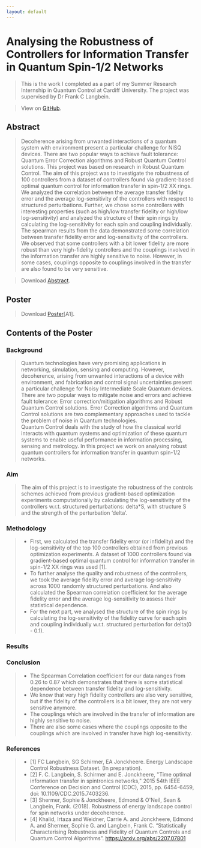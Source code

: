 ```yaml
---
layout: default
---
```

# Analysing the Robustness of Controllers for Information Transfer in Quantum Spin-1/2 Networks
> This is the work I completed as a part of my Summer Research Internship in Quantum Control at Cardiff University. The project was supervised by Dr Frank C Langbein.

> View on [GitHub](https://github.com/jayantmisra/analysing-robustness-of-controls).

## Abstract
> Decoherence arising from unwanted interactions of a quantum system with environment present a particular challenge for NISQ devices. There are two popular ways to achieve fault tolerance: Quantum Error Correction algorithms and Robust Quantum Control solutions. This project was based on research in Robust Quantum Control. The aim of this project was to investigate the robustness of 100 controllers from a dataset of controllers found via gradient-based optimal quantum control for information transfer in spin-1/2 XX rings. We analyzed the correlation between the average transfer fidelity error and the average log-sensitivity of the controllers with respect to structured perturbations. Further, we chose some controllers with interesting properties (such as high/low transfer fidelity or high/low log-sensitivity) and analyzed the structure of their spin rings by calculating the log-sensitivity for each spin and coupling individually. The spearman results from the data demonstrated some correlation between transfer fidelity error and log-sensitivity of the controllers. We observed that some controllers with a bit lower fidelity are more robust than very high-fidelity controllers and the couplings involved in the information transfer are highly sensitive to noise. However, in some cases, couplings opposite to couplings involved in the transfer are also found to be very sensitive.

> Download [Abstract](assets/abstract-pdf.pdf).


## Poster
<!-- > ![Poster](assets/poster-png.png) -->

> <object data="assets/poster-pdf.pdf" type="application/pdf" height="75%" width="100%"></object>

> Download [Poster](assets/poster-pdf.pdf)[A1].


## Contents of the Poster

### Background
> Quantum technologies have very promising applications in networking, simulation, sensing and computing. However, decoherence, arising from unwanted interactions of a device with environment, and fabrication and control signal uncertainties present a particular challenge for Noisy Intermediate Scale Quantum devices. There are two popular ways to mitigate noise and errors and achieve fault tolerance: Error correction/mitigation algorithms and Robust Quantum Control solutions. Error Correction algorithms and Quantum Control solutions are two complementary approaches used to tackle the problem of noise in Quantum technologies. <br>
> Quantum Control deals with the study of how the classical world interacts with quantum systems and optimization of these quantum systems to enable useful performance in information processing, sensing and metrology. In this project we work on analysing robust quantum controllers for information transfer in quantum spin-1/2 networks.

### Aim
> The aim of this project is to investigate the robustness of the controls schemes achieved from previous gradient-based optimization experiments computationally by calculating the log-sensitivity of the controllers w.r.t. structured perturbations: delta*S, with structure S and the strength of the perturbation ‘delta’.

### Methodology
> - First, we calculated the transfer fidelity error (or infidelity) and the log-sensitivity of the top 100 controllers obtained from previous optimization experiments. A dataset of 1000 controllers found via gradient-based optimal quantum control for information transfer in spin-1/2 XX rings was used [1].
> - To further analyse the quality and robustness of the controllers, we took the average fidelity error and average log-sensitivity across 1000 randomly structured perturbations. And also calculated the Spearman correlation coefficient for the average fidelity error and the average log-sensitivity to assess their statistical dependence.
> - For the next part, we analysed the structure of the spin rings by calculating the log-sensitivity of the fidelity curve for each spin and coupling individually w.r.t. structured perturbation for delta(0 - 0.1).

### Results

### Conclusion
> - The Spearman Correlation coefficient for our data ranges from 0.26 to 0.87 which demonstrates that there is some statistical dependence between transfer fidelity and log-sensitivity. 
> - We know that very high fidelity controllers are also very sensitive, but if the fidelity of the controllers is a bit lower, they are not very sensitive anymore.
> - The couplings which are involved in the transfer of information are highly sensitive to noise.
> - There are also some cases where the couplings opposite to the couplings which are involved in transfer have high log-sensitivity. 

### References
> - [1] FC Langbein, SG Schirmer, EA Jonckheere. Energy Landscape Control Robustness Dataset. (In preparation). 
> - [2] F. C. Langbein, S. Schirmer and E. Jonckheere, "Time optimal information transfer in spintronics networks," 2015 54th IEEE Conference on Decision and Control (CDC), 2015, pp. 6454-6459, doi: 10.1109/CDC.2015.7403236.
> - [3] Shermer, Sophie & Jonckheere, Edmond & O'Neil, Sean & Langbein, Frank. (2018). Robustness of energy landscape control for spin networks under decoherence.
> - [4] Khalid, Irtaza and Weidner, Carrie A. and Jonckheere, Edmond A. and Shermer, Sophie G. and Langbein, Frank C. “Statistically Characterising Robustness and Fidelity of Quantum Controls and Quantum Control Algorithms”. https://arxiv.org/abs/2207.07801
